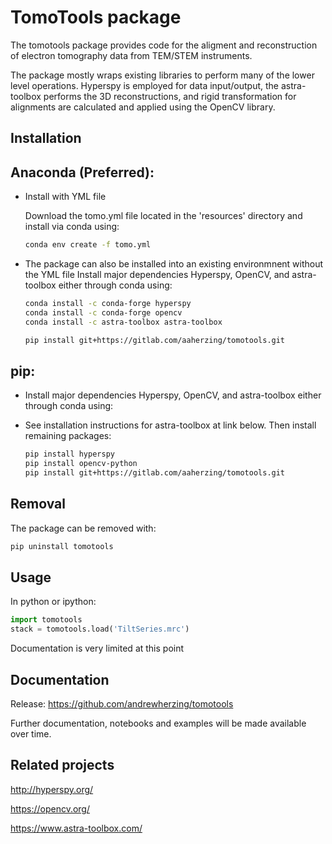 
TomoTools package
===========

The tomotools package provides code for the aligment and reconstruction
of electron tomography data from TEM/STEM instruments. 

The package mostly wraps existing libraries to perform many of the lower level
operations.  Hyperspy is employed for data input/output, the astra-toolbox performs
the 3D reconstructions, and rigid transformation for alignments are calculated
and applied using the OpenCV library.


Installation
------------

  Anaconda (Preferred):
  ---------------------
  * Install with YML file

    Download the tomo.yml file located in the 'resources' directory and install via conda using:

    ```bash
    conda env create -f tomo.yml
    ```
  * The package can also be installed into an existing environmnent without the YML file 
    Install major dependencies Hyperspy, OpenCV, and astra-toolbox either through conda using:
    ```bash
    conda install -c conda-forge hyperspy
    conda install -c conda-forge opencv
    conda install -c astra-toolbox astra-toolbox

    pip install git+https://gitlab.com/aaherzing/tomotools.git
    ```

  pip:
  ----
  * Install major dependencies Hyperspy, OpenCV, and astra-toolbox either through conda using:

  * See installation instructions for astra-toolbox at link below.  Then install remaining packages:

    ```bash
    pip install hyperspy
    pip install opencv-python
    pip install git+https://gitlab.com/aaherzing/tomotools.git
    ```

Removal
-------
The package can be removed with:

```bash
pip uninstall tomotools
```


Usage
-----
In python or ipython:

```python
import tomotools
stack = tomotools.load('TiltSeries.mrc')
```

Documentation is very limited at this point


Documentation
-------------
Release: https://github.com/andrewherzing/tomotools

Further documentation, notebooks and examples will be made available over time.


Related projects
----------------
http://hyperspy.org/

https://opencv.org/

https://www.astra-toolbox.com/
